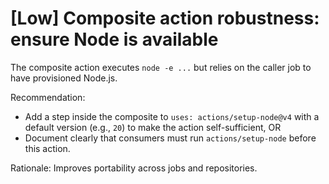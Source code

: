 # [Low] Composite action robustness: ensure Node is available

The composite action executes `node -e ...` but relies on the caller job to have provisioned Node.js.

Recommendation:

- Add a step inside the composite to `uses: actions/setup-node@v4` with a default version (e.g., `20`) to make the action self-sufficient, OR
- Document clearly that consumers must run `actions/setup-node` before this action.

Rationale: Improves portability across jobs and repositories.
